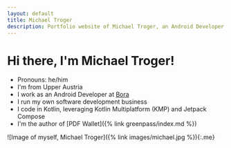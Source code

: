 ```yaml
---
layout: default
title: Michael Troger
description: Portfolio website of Michael Troger, an Android Developer from Upper Austria.
---
```

# Hi there, I'm Michael Troger!

* Pronouns: he/him
* I'm from Upper Austria
* I work as an Android Developer at [Bora](https://www.bora.com/)
* I run my own software development business
* I code in Kotlin, leveraging Kotlin Multiplatform (KMP) and Jetpack Compose
* I'm the author of [PDF Wallet]({% link greenpass/index.md %})

![Image of myself, Michael Troger]({% link images/michael.jpg %}){:.me}
